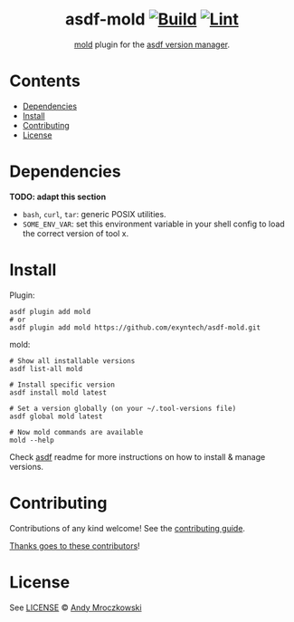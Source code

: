 <div align="center">

# asdf-mold [![Build](https://github.com/exyntech/asdf-mold/actions/workflows/build.yml/badge.svg)](https://github.com/exyntech/asdf-mold/actions/workflows/build.yml) [![Lint](https://github.com/exyntech/asdf-mold/actions/workflows/lint.yml/badge.svg)](https://github.com/exyntech/asdf-mold/actions/workflows/lint.yml)


[mold](https://github.com/exyntech/mold) plugin for the [asdf version manager](https://asdf-vm.com).

</div>

# Contents

- [Dependencies](#dependencies)
- [Install](#install)
- [Contributing](#contributing)
- [License](#license)

# Dependencies

**TODO: adapt this section**

- `bash`, `curl`, `tar`: generic POSIX utilities.
- `SOME_ENV_VAR`: set this environment variable in your shell config to load the correct version of tool x.

# Install

Plugin:

```shell
asdf plugin add mold
# or
asdf plugin add mold https://github.com/exyntech/asdf-mold.git
```

mold:

```shell
# Show all installable versions
asdf list-all mold

# Install specific version
asdf install mold latest

# Set a version globally (on your ~/.tool-versions file)
asdf global mold latest

# Now mold commands are available
mold --help
```

Check [asdf](https://github.com/asdf-vm/asdf) readme for more instructions on how to
install & manage versions.

# Contributing

Contributions of any kind welcome! See the [contributing guide](contributing.md).

[Thanks goes to these contributors](https://github.com/exyntech/asdf-mold/graphs/contributors)!

# License

See [LICENSE](LICENSE) © [Andy Mroczkowski](https://github.com/exyntech/)
